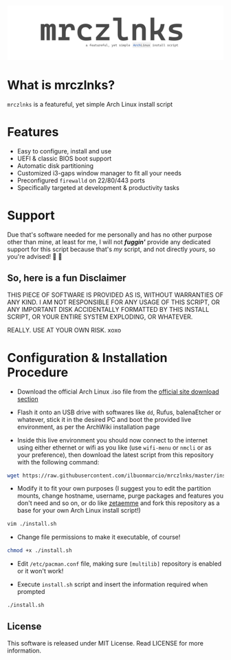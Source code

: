 ![](logo.png)

# What is mrczlnks?

`mrczlnks` is a featureful, yet simple Arch Linux install script

# Features
- Easy to configure, install and use
- UEFI & classic BIOS boot support
- Automatic disk partitioning
- Customized i3-gaps window manager to fit all your needs
- Preconfigured `firewalld` on 22/80/443 ports
- Specifically targeted at development & productivity tasks

# Support

Due that's software needed for me personally and has no other purpose other than mine, at least for me, I will not **_fuggin'_** provide any dedicated support for this script because that's *my* script, and not directly *yours*, so you're advised! :beers: :kiss:

## So, here is a fun Disclaimer

THIS PIECE OF SOFTWARE IS PROVIDED AS IS, WITHOUT WARRANTIES OF ANY KIND. I AM NOT RESPONSIBLE FOR ANY USAGE OF THIS SCRIPT, OR ANY IMPORTANT DISK ACCIDENTALLY FORMATTED BY THIS INSTALL SCRIPT, OR YOUR ENTIRE SYSTEM EXPLODING, OR WHATEVER.

REALLY. USE AT YOUR OWN RISK. xoxo

# Configuration & Installation Procedure

- Download the official Arch Linux .iso file from the [official site download section](https://www.archlinux.org/download/)

- Flash it onto an USB drive with softwares like `dd`, Rufus, balenaEtcher or whatever, stick it in the desired PC and boot the provided live environment, as per the ArchWiki installation page

- Inside this live environment you should now connect to the internet using either ethernet or wifi as you like (use `wifi-menu` or `nmcli` or as your preference), then download the latest script from this repository with the following command:

```bash
wget https://raw.githubusercontent.com/ilbuonmarcio/mrczlnks/master/install.sh
```

- Modify it to fit your own purposes (I suggest you to edit the partition mounts, change hostname, username, purge packages and features you don't need and so on, or do like [zetaemme](https://github.com/zetaemme/zls) and fork this repository as a base for your own Arch Linux install script!)

```bash
vim ./install.sh
```

- Change file permissions to make it executable, of course!

```bash
chmod +x ./install.sh
```

- Edit `/etc/pacman.conf` file, making sure `[multilib]` repository is enabled or it won't work!

- Execute `install.sh` script and insert the information required when prompted

```bash
./install.sh
```

## License

This software is released under MIT License.
Read LICENSE for more information.
